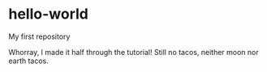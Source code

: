 # hello-world
My first repository

Whorray, I made it half through the tutorial! Still no tacos, neither moon nor earth tacos. 
